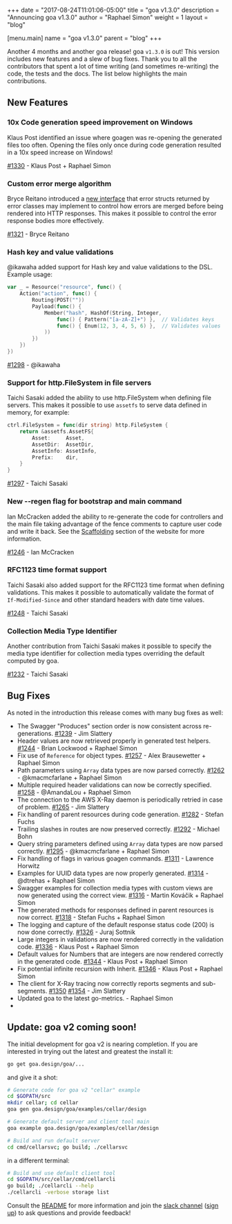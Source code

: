 +++
date = "2017-08-24T11:01:06-05:00"
title = "goa v1.3.0"
description = "Announcing goa v1.3.0"
author = "Raphael Simon"
weight = 1
layout = "blog"

[menu.main]
name = "goa v1.3.0"
parent = "blog"
+++

Another 4 months and another goa release! goa `v1.3.0` is out! This version
includes new features and a slew of bug fixes. Thank you to all the contributors
that spent a lot of time writing (and sometimes re-writing) the code, the tests
and the docs. The list below highlights the main contributions.

## New Features

### 10x Code generation speed improvement on Windows

Klaus Post identified an issue where goagen was re-opening the generated files
too often. Opening the files only once during code generation resulted in a 10x
speed increase on Windows!

[#1330](https://github.com/goadesign/goa/pull/1330) - Klaus Post + Raphael Simon

### Custom error merge algorithm

Bryce Reitano introduced a [new
interface](https://github.com/goadesign/goa/blob/v1/error.go#L98-L106) that
error structs returned by error classes may implement to control how errors are
merged before being rendered into HTTP responses. This makes it possible to
control the error response bodies more effectively.

[#1321](https://github.com/goadesign/goa/pull/1321) - Bryce Reitano

### Hash key and value validations

@ikawaha added support for Hash key and value validations to the DSL. Example
usage:

```go
var _ = Resource("resource", func() {
	Action("action", func() {
		Routing(POST(""))
		Payload(func() {
			Member("hash", HashOf(String, Integer,
				func() { Pattern("[a-zA-Z]+") },  // Validates keys
				func() { Enum(12, 3, 4, 5, 6) },  // Validates values
			))
		})
	})
})
```

[#1298](https://github.com/goadesign/goa/pull/1298) - @ikawaha

### Support for http.FileSystem in file servers

Taichi Sasaki added the ability to use http.FileSystem when defining file
servers. This makes it possible to use `assetfs` to serve data defined in
memory, for example:

```go
ctrl.FileSystem = func(dir string) http.FileSystem {
	return &assetfs.AssetFS{
		Asset:     Asset,
		AssetDir:  AssetDir,
		AssetInfo: AssetInfo,
		Prefix:    dir,
	}
}
```
[#1297](https://github.com/goadesign/goa/pull/1297) - Taichi Sasaki

### New --regen flag for bootstrap and main command

Ian McCracken added the ability to re-generate the code for controllers and the
main file taking advantage of the fence comments to capture user code and write
it back. See the [Scaffolding](https://goa.design/implement/goagen/) section of
the website for more information.

[#1246](https://github.com/goadesign/goa/pull/1246) - Ian McCracken

### RFC1123 time format support

Taichi Sasaki also added support for the RFC1123 time format when defining
validations. This makes it possible to automatically validate the format of
`If-Modified-Since` and other standard headers with date time values.

[#1248](https://github.com/goadesign/goa/pull/1248) - Taichi Sasaki

### Collection Media Type Identifier

Another contribution from Taichi Sasaki makes it possible to specify the media
type identifier for collection media types overriding the default computed by
goa.

[#1232](https://github.com/goadesign/goa/pull/1232) - Taichi Sasaki

## Bug Fixes

As noted in the introduction this release comes with many bug fixes as well:

- The Swagger "Produces" section order is now consistent across re-generations. [#1239](https://github.com/goadesign/goa/pull/1239) - Jim Slattery
- Header values are now retrieved properly in generated test helpers. [#1244](https://github.com/goadesign/goa/pull/1244) - Brian Lockwood + Raphael Simon
- Fix use of `Reference` for object types. [#1257](https://github.com/goadesign/goa/pull/1257) - Alex Brausewetter + Raphael Simon
- Path parameters using `Array` data types are now parsed correctly. [#1262](https://github.com/goadesign/goa/pull/1262) - @kmacmcfarlane + Raphael Simon
- Multiple required header validations can now be correctly specified. [#1258](https://github.com/goadesign/goa/pull/1258) - @AmandaLou + Raphael Simon
- The connection to the AWS X-Ray daemon is periodically retried in case of problem. [#1265](https://github.com/goadesign/goa/pull/1265) - Jim Slattery
- Fix handling of parent resources during code generation. [#1282](https://github.com/goadesign/goa/pull/1282) - Stefan Fuchs
- Trailing slashes in routes are now preserved correctly. [#1292](https://github.com/goadesign/goa/pull/1292) - Michael Bohn
- Query string parameters defined using `Array` data types are now parsed correctly. [#1295](https://github.com/goadesign/goa/pull/1295) - @kmacmcfarlane + Raphael Simon
- Fix handling of flags in various goagen commands. [#1311](https://github.com/goadesign/goa/pull/1311) - Lawrence Horwitz
- Examples for UUID data types are now properly generated. [#1314](https://github.com/goadesign/goa/pull/1314) - @dtrehas + Raphael Simon
- Swagger examples for collection media types with custom views are now generated using the correct view. [#1316](https://github.com/goadesign/goa/pull/1316) - Martin Kováčik + Raphael Simon
- The generated methods for responses defined in parent resources is now correct. [#1318](https://github.com/goadesign/goa/pull/1318) - Stefan Fuchs + Raphael Simon
- The logging and capture of the default response status code (200) is now done correctly. [#1326](https://github.com/goadesign/goa/pull/1326) - Juraj Sottnik
- Large integers in validations are now rendered correctly in the validation code. [#1336](https://github.com/goadesign/goa/pull/1336) - Klaus Post + Raphael Simon
- Default values for Numbers that are integers are now rendered correctly in the generated code. [#1344](https://github.com/goadesign/goa/pull/1344) - Klaus Post + Raphael Simon
- Fix potential infinite recursion with Inherit. [#1346](https://github.com/goadesign/goa/pull/1346) - Klaus Post + Raphael Simon
- The client for X-Ray tracing now correctly reports segments and sub-segments. [#1350](https://github.com/goadesign/goa/pull/1350) [#1354](https://github.com/goadesign/goa/pull/1354) - Jim Slattery
- Updated goa to the latest go-metrics. - Raphael Simon
- 

## Update: goa v2 coming soon!

The initial development for goa v2 is nearing completion. If you are interested
in trying out the latest and greatest the install it:

```bash
go get goa.design/goa/...
```

and give it a shot:

```bash
# Generate code for goa v2 "cellar" example
cd $GOPATH/src
mkdir cellar; cd cellar
goa gen goa.design/goa/examples/cellar/design

# Generate default server and client tool main
goa example goa.design/goa/examples/cellar/design

# Build and run default server
cd cmd/cellarsvc; go build; ./cellarsvc
```

in a different terminal:

```bash
# Build and use default client tool
cd $GOPATH/src/cellar/cmd/cellarcli
go build; ./cellarcli --help
./cellarcli -verbose storage list
```

Consult the [README](https://github.com/goadesign/goa/tree/v2) for more information and join the
[slack channel](https://gophers.slack.com/messages/goa/) ([sign up](https://gophersinvite.herokuapp.com/))
to ask questions and provide feedback!
